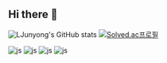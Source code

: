 ## Hi there 👋
![LJunyong's GitHub stats](https://github-readme-stats.vercel.app/api?username=LJunyong&show_icons=true&theme=dracula)
[![Solved.ac프로필](http://mazassumnida.wtf/api/v2/generate_badge?boj=mastermath)](https://solved.ac/mastermath)
<br>

![js](https://img.shields.io/badge/Python-3776AB?style=for-the-badge&logo=python&logoColor=white)
![js](https://img.shields.io/badge/C%2B%2B-00599C?style=for-the-badge&logo=c%2B%2B&logoColor=white)
![js](https://img.shields.io/badge/HTML-239120?style=for-the-badge&logo=html5&logoColor=white)
![js](https://img.shields.io/badge/CSS-239120?&style=for-the-badge&logo=css3&logoColor=white)

